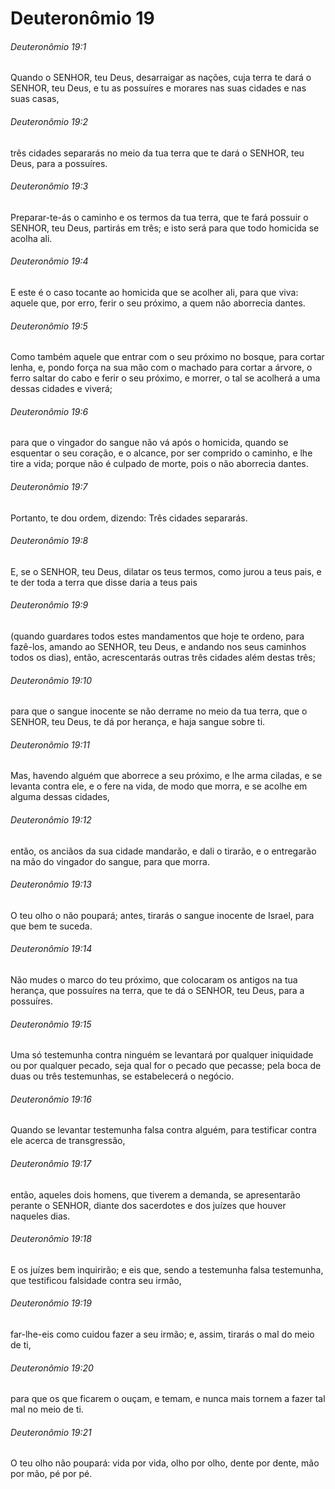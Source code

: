 # Deuteronômio 19

###### Deuteronômio 19:1

Quando o SENHOR, teu Deus, desarraigar as nações, cuja terra te dará o SENHOR, teu Deus, e tu as possuíres e morares nas suas cidades e nas suas casas,

###### Deuteronômio 19:2

três cidades separarás no meio da tua terra que te dará o SENHOR, teu Deus, para a possuíres.

###### Deuteronômio 19:3

Preparar-te-ás o caminho e os termos da tua terra, que te fará possuir o SENHOR, teu Deus, partirás em três; e isto será para que todo homicida se acolha ali.

###### Deuteronômio 19:4

E este é o caso tocante ao homicida que se acolher ali, para que viva: aquele que, por erro, ferir o seu próximo, a quem não aborrecia dantes.

###### Deuteronômio 19:5

Como também aquele que entrar com o seu próximo no bosque, para cortar lenha, e, pondo força na sua mão com o machado para cortar a árvore, o ferro saltar do cabo e ferir o seu próximo, e morrer, o tal se acolherá a uma dessas cidades e viverá;

###### Deuteronômio 19:6

para que o vingador do sangue não vá após o homicida, quando se esquentar o seu coração, e o alcance, por ser comprido o caminho, e lhe tire a vida; porque não é culpado de morte, pois o não aborrecia dantes.

###### Deuteronômio 19:7

Portanto, te dou ordem, dizendo: Três cidades separarás.

###### Deuteronômio 19:8

E, se o SENHOR, teu Deus, dilatar os teus termos, como jurou a teus pais, e te der toda a terra que disse daria a teus pais

###### Deuteronômio 19:9

(quando guardares todos estes mandamentos que hoje te ordeno, para fazê-los, amando ao SENHOR, teu Deus, e andando nos seus caminhos todos os dias), então, acrescentarás outras três cidades além destas três;

###### Deuteronômio 19:10

para que o sangue inocente se não derrame no meio da tua terra, que o SENHOR, teu Deus, te dá por herança, e haja sangue sobre ti.

###### Deuteronômio 19:11

Mas, havendo alguém que aborrece a seu próximo, e lhe arma ciladas, e se levanta contra ele, e o fere na vida, de modo que morra, e se acolhe em alguma dessas cidades,

###### Deuteronômio 19:12

então, os anciãos da sua cidade mandarão, e dali o tirarão, e o entregarão na mão do vingador do sangue, para que morra.

###### Deuteronômio 19:13

O teu olho o não poupará; antes, tirarás o sangue inocente de Israel, para que bem te suceda.

###### Deuteronômio 19:14

Não mudes o marco do teu próximo, que colocaram os antigos na tua herança, que possuíres na terra, que te dá o SENHOR, teu Deus, para a possuíres.

###### Deuteronômio 19:15

Uma só testemunha contra ninguém se levantará por qualquer iniquidade ou por qualquer pecado, seja qual for o pecado que pecasse; pela boca de duas ou três testemunhas, se estabelecerá o negócio.

###### Deuteronômio 19:16

Quando se levantar testemunha falsa contra alguém, para testificar contra ele acerca de transgressão,

###### Deuteronômio 19:17

então, aqueles dois homens, que tiverem a demanda, se apresentarão perante o SENHOR, diante dos sacerdotes e dos juízes que houver naqueles dias.

###### Deuteronômio 19:18

E os juízes bem inquirirão; e eis que, sendo a testemunha falsa testemunha, que testificou falsidade contra seu irmão,

###### Deuteronômio 19:19

far-lhe-eis como cuidou fazer a seu irmão; e, assim, tirarás o mal do meio de ti,

###### Deuteronômio 19:20

para que os que ficarem o ouçam, e temam, e nunca mais tornem a fazer tal mal no meio de ti.

###### Deuteronômio 19:21

O teu olho não poupará: vida por vida, olho por olho, dente por dente, mão por mão, pé por pé.

